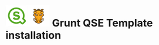 # <img src="images/qs-logo-01.png" width="60px"><img src="images/grunt-03.png" width="60px"> Grunt QSE Template installation